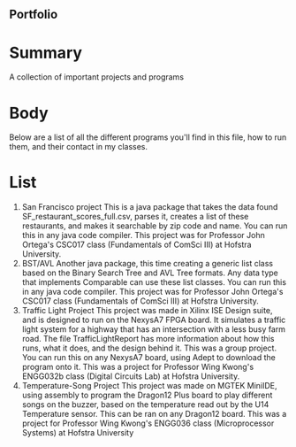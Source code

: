 ## Portfolio
# Summary
A collection of important projects and programs

# Body
Below are a list of all the different programs you'll find in this file, how to run them, and their contact in my classes.

# List
1. San Francisco project
   This is a java package that takes the data found SF_restaurant_scores_full.csv, parses it, creates a list of these restaurants, and makes it searchable by zip code and name.
   You can run this in any java code compiler.
   This project was for Professor John Ortega's CSC017 class (Fundamentals of ComSci III) at Hofstra University.
2. BST/AVL
   Another java package, this time creating a generic list class based on the Binary Search Tree and AVL Tree formats. Any data type that implements Comparable can use these list classes.
   You can run this in any java code compiler.
   This project was for Professor John Ortega's CSC017 class (Fundamentals of ComSci III) at Hofstra University.
3. Traffic Light Project
   This project was made in Xilinx ISE Design suite, and is designed to run on the NexysA7 FPGA board. It simulates a traffic light system for a highway that has an intersection with a less busy farm road.
   The file TrafficLightReport has more information about how this runs, what it does, and the design behind it.
   This was a group project.
   You can run this on any NexysA7 board, using Adept to download the program onto it.
   This was a project for Professor Wing Kwong's ENGG032b class (Digital Circuits Lab) at Hofstra University.
4. Temperature-Song Project
   This project was made on MGTEK MiniIDE, using assembly to program the Dragon12 Plus board to play different songs on the buzzer, based on the temperature read out by the U14 Temperature sensor.
   This can be ran on any Dragon12 board.
   This was a project for Professor Wing Kwong's ENGG036 class (Microprocessor Systems) at Hofstra University
